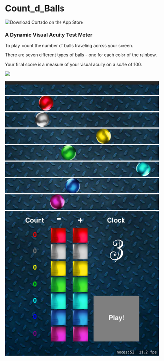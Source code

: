 # Count_d_Balls

[![Download Cortado on the App Store](http://linkmaker.itunes.apple.com/images/badges/en-us/badge_appstore-lrg.svg)](https://apps.apple.com/gb/app/count-d-balls/id1533557289#?platform=iphone)

### A Dynamic Visual Acuity Test Meter

To play, count the number of balls traveling across your screen.

There are seven different types of balls - one for each color of the rainbow.

Your final score is a measure of your visual acuity on a scale of 100.

<!--<img src ="Simulator%20Screen%20Shot%20-%20iPhone%208%20Plus%20-%202020-09-26%20at%2019.27.49.png"></a>-->

![](https://github.com/diranolaleye/count_d_balls/blob/master/count_d_balls.gif)

<img src ="Simulator%20Screen%20Shot%20-%20iPhone%208%20Plus%20-%202020-09-26%20at%2019.27.49.png"></a>
